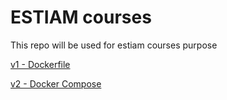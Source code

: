 # ESTIAM courses

This repo will be used for estiam courses purpose

[v1 - Dockerfile ](./v1)

[v2 - Docker Compose](./v2)

